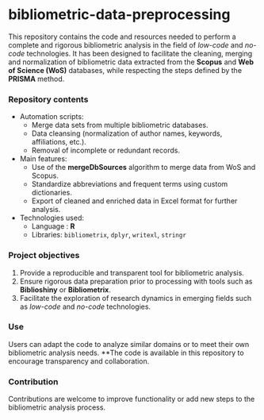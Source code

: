 # bibliometric-data-preprocessing
This repository contains the code and resources needed to perform a complete and rigorous bibliometric analysis in the field of *low-code* and *no-code* technologies. It has been designed to facilitate the cleaning, merging and normalization of bibliometric data extracted from the **Scopus** and **Web of Science (WoS)** databases, while respecting the steps defined by the **PRISMA** method.
### Repository contents
- Automation scripts:
  - Merge data sets from multiple bibliometric databases.
  - Data cleansing (normalization of author names, keywords, affiliations, etc.).
  - Removal of incomplete or redundant records.
- Main features:
  - Use of the **mergeDbSources** algorithm to merge data from WoS and Scopus.
  - Standardize abbreviations and frequent terms using custom dictionaries.
  - Export of cleaned and enriched data in Excel format for further analysis.
- Technologies used:
  - Language : **R**
  - Libraries: `bibliometrix`, `dplyr`, `writexl`, `stringr`
### Project objectives
1. Provide a reproducible and transparent tool for bibliometric analysis.
2. Ensure rigorous data preparation prior to processing with tools such as **Biblioshiny** or **Bibliometrix**.
3. Facilitate the exploration of research dynamics in emerging fields such as *low-code* and *no-code* technologies.
### Use
Users can adapt the code to analyze similar domains or to meet their own bibliometric analysis needs. **The code is available in this repository to encourage transparency and collaboration.
### Contribution
Contributions are welcome to improve functionality or add new steps to the bibliometric analysis process.
